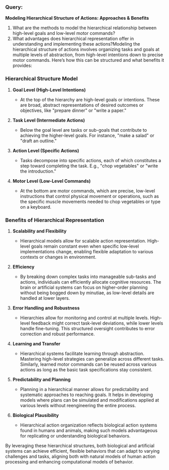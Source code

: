 ### Query:
**Modeling Hierarchical Structure of Actions: Approaches & Benefits**

1. What are the methods to model the hierarchical relationship between high-level goals and low-level motor commands?
2. What advantages does hierarchical representation offer in understanding and implementing these actions?Modeling the hierarchical structure of actions involves organizing tasks and goals at multiple levels of abstraction, from high-level intentions down to precise motor commands. Here’s how this can be structured and what benefits it provides:

### Hierarchical Structure Model

1. **Goal Level (High-Level Intentions)**
   - At the top of the hierarchy are high-level goals or intentions. These are broad, abstract representations of desired outcomes or objectives, like "prepare dinner" or "write a paper."

2. **Task Level (Intermediate Actions)**
   - Below the goal level are tasks or sub-goals that contribute to achieving the higher-level goals. For instance, "make a salad" or "draft an outline."

3. **Action Level (Specific Actions)**
   - Tasks decompose into specific actions, each of which constitutes a step toward completing the task. E.g., "chop vegetables" or "write the introduction."

4. **Motor Level (Low-Level Commands)**
   - At the bottom are motor commands, which are precise, low-level instructions that control physical movement or operations, such as the specific muscle movements needed to chop vegetables or type on a keyboard.

### Benefits of Hierarchical Representation

1. **Scalability and Flexibility**
   - Hierarchical models allow for scalable action representation. High-level goals remain constant even when specific low-level implementations change, enabling flexible adaptation to various contexts or changes in environment.

2. **Efficiency**
   - By breaking down complex tasks into manageable sub-tasks and actions, individuals can efficiently allocate cognitive resources. The brain or artificial systems can focus on higher-order planning without being bogged down by minutiae, as low-level details are handled at lower layers.

3. **Error Handling and Robustness**
   - Hierarchies allow for monitoring and control at multiple levels. High-level feedback might correct task-level deviations, while lower levels handle fine-tuning. This structured oversight contributes to error correction and robust performance.

4. **Learning and Transfer**
   - Hierarchical systems facilitate learning through abstraction. Mastering high-level strategies can generalize across different tasks. Similarly, learned motor commands can be reused across various actions as long as the basic task specifications stay consistent.

5. **Predictability and Planning**
   - Planning in a hierarchical manner allows for predictability and systematic approaches to reaching goals. It helps in developing models where plans can be simulated and modifications applied at various levels without reengineering the entire process.

6. **Biological Plausibility**
   - Hierarchical action organization reflects biological action systems found in humans and animals, making such models advantageous for replicating or understanding biological behaviors.

By leveraging these hierarchical structures, both biological and artificial systems can achieve efficient, flexible behaviors that can adapt to varying challenges and tasks, aligning both with natural models of human action processing and enhancing computational models of behavior.